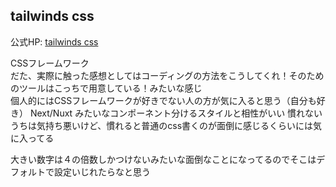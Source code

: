 tailwinds css
---

公式HP: [tailwinds css](https://tailwindcss.com/)

CSSフレームワーク  
だた、実際に触った感想としてはコーディングの方法をこうしてくれ！そのためのツールはこっちで用意している！みたいな感じ  
個人的にはCSSフレームワークが好きでない人の方が気に入ると思う（自分も好き）
Next/Nuxt みたいなコンポーネント分けるスタイルと相性がいい
慣れないうちは気持ち悪いけど、慣れると普通のcss書くのが面倒に感じるくらいには気に入ってる

大きい数字は４の倍数しかつけないみたいな面倒なことになってるのでそこはデフォルトで設定いじれたらなと思う
